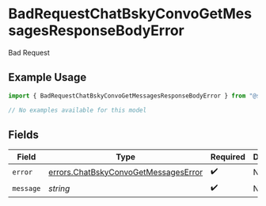 # BadRequestChatBskyConvoGetMessagesResponseBodyError

Bad Request

## Example Usage

```typescript
import { BadRequestChatBskyConvoGetMessagesResponseBodyError } from "@speakeasy-api/bluesky/models/errors";

// No examples available for this model
```

## Fields

| Field                                                                                        | Type                                                                                         | Required                                                                                     | Description                                                                                  |
| -------------------------------------------------------------------------------------------- | -------------------------------------------------------------------------------------------- | -------------------------------------------------------------------------------------------- | -------------------------------------------------------------------------------------------- |
| `error`                                                                                      | [errors.ChatBskyConvoGetMessagesError](../../models/errors/chatbskyconvogetmessageserror.md) | :heavy_check_mark:                                                                           | N/A                                                                                          |
| `message`                                                                                    | *string*                                                                                     | :heavy_check_mark:                                                                           | N/A                                                                                          |